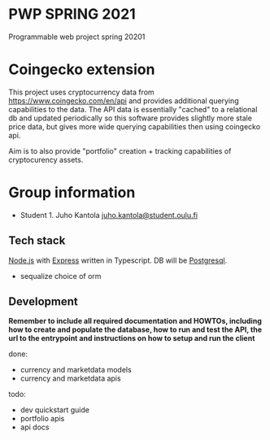 # PWP SPRING 2021
Programmable web project spring 20201
# Coingecko extension

This project uses cryptocurrency data from https://www.coingecko.com/en/api and provides additional querying capabilities to the data. The API data is essentially "cached" to a relational db and updated periodically so this software provides slightly more stale price data, but gives more wide querying capabilities then using coingecko api.

Aim is to also provide "portfolio" creation + tracking capabilities of cryptocurency assets.

# Group information
* Student 1. Juho Kantola juho.kantola@student.oulu.fi


## Tech stack

[Node.js](https://nodejs.org/en/) with [Express](https://expressjs.com/) written in Typescript. DB will be [Postgresql](https://www.postgresql.org/).

- sequalize choice of orm

## Development


__Remember to include all required documentation and HOWTOs, including how to create and populate the database, how to run and test the API, the url to the entrypoint and instructions on how to setup and run the client__

done:
- currency and marketdata models
- currency and marketdata apis


todo: 

- dev quickstart guide
- portfolio apis
- api docs

